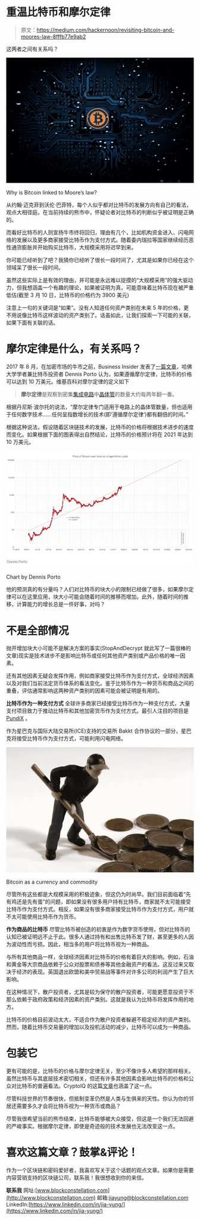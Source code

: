 # 重温比特币和摩尔定律

> 原文：<https://medium.com/hackernoon/revisiting-bitcoin-and-moores-law-8fffb77e9ab2>

这两者之间有关系吗？

![](img/a971d2538130739176d2f5f3e354d238.png)

Why is Bitcoin linked to Moore’s law?

从约翰·迈克菲到沃伦·巴菲特，每个人似乎都对比特币的发展方向有自己的看法，观点大相径庭。在当前持续的熊市中，怀疑论者对比特币的判断似乎被证明是正确的。

而看好比特币的人则宣扬牛市终将回归，理由有几个，比如机构资金进入、闪电网络的发展以及更多商家接受比特币作为支付方式。随着委内瑞拉等国家继续经历恶性通货膨胀并开始购买比特币，大规模采用将迟早到来。

你可能已经听到了吧？我猜你已经听了很长一段时间了，尤其是如果你已经在这个领域呆了很长一段时间。

虽然这些实际上是有效的理由，并可能是永远难以捉摸的“大规模采用”的强大驱动力，但我想涵盖一个有趣的理论，如果被证明为真，可能意味着比特币现在被严重低估(截至 3 月 10 日，比特币的价格约为 3900 美元)

注意上一句的关键词是“如果”。没有人知道任何资产类别在未来 5 年的价格，更不用说像比特币这样波动的资产类别了。话虽如此，让我们探索一下可能的关联，如果下面有关联的话。

# 摩尔定律是什么，有关系吗？

2017 年 8 月，在加密市场的牛市之前，Business Insider 发表了[一篇文章](https://www.businessinsider.sg/bitcoin-price-and-moores-law-2017-8/?r=US&IR=T)，哈佛大学学者兼比特币投资者 Dennis Porto 认为，如果遵循摩尔定律，比特币的价格可以达到 10 万美元。维基百科对摩尔定律的定义如下

> **摩尔定律**是观察到密集[集成电路](https://en.wikipedia.org/wiki/Integrated_circuit)中[晶体管](https://en.wikipedia.org/wiki/Transistor)的数量大约每两年翻一番。

根据丹尼斯·波尔托的说法，“摩尔定律专门适用于电路上的晶体管数量，但也适用于任何数字技术……任何呈指数增长的技术(即‘遵循摩尔定律’)都有翻倍的时间。”

根据这种说法，假设随着区块链技术的发展，比特币的价格将根据技术进步的速度而变化。如果根据下面的图表得出自然结论，比特币的价格预计将在 2021 年达到 10 万美元。

![](img/8b29393242b12a0b79044333397910ce.png)

Chart by Dennis Porto

他的预测真的有分量吗？人们对比特币的块大小的限制已经做了很多，如果摩尔定律可以在这里应用，块大小可能会随着时间的推移而增加。此外，随着时间的推移，计算能力的增长总是一件好事，对吗？

# 不是全部情况

抛开增加块大小可能不是解决方案的事实(StopAndDecrypt 就此写了一篇很棒的文章)现实是技术进步不是影响比特币或任何其他资产类别或产品价格的唯一因素。

还有其他因素无疑会发挥作用，例如商家接受比特币作为支付方式，全球经济因素以及对我们当前法定货币体系的看法变化。鉴于比特币作为一种货币和商品之间的重叠，评估通常影响这两种资产类别的因素可能会被证明是有用的。

**比特币作为一种支付方式**
全球许多商家已经接受比特币作为一种支付方式，大量支付项目致力于推动比特币和其他加密货币作为支付方式。最引人注目的项目是 [PundiX](https://pundix.com/) 。

作为星巴克与国际大陆交易所(ICE)支持的交易所 Bakkt 合作协议的一部分，星巴克将接受比特币作为支付方式，可能利用闪电网络。

![](img/40ed07ac5c8dbe99bba282d1c13e7e60.png)

Bitcoin as a currency and commodity

尽管所有这些都是大规模采用的积极迹象，但这仍为时尚早。我们目前面临着“先有鸡还是先有蛋”的问题，即如果没有很多用户持有比特币，商家就不太可能接受比特币作为支付方式。相反，如果没有很多商家接受比特币作为支付方式，用户就不太可能使用比特币作为货币。

**作为商品的比特币**
尽管比特币被创造的初衷是作为数字货币使用，但对比特币的认知已被证明远不止于此。很多人通过持有和出售比特币发了财，甚至更多的人因为波动性而亏损。因此，相当多的用户将比特币视为一种商品。

与所有其他商品一样，全球经济因素对比特币的价格有着巨大的影响。例如，石油和黄金等大宗商品依赖于公众对股票和债券等其他金融资产的看法。这反过来又取决于经济的表现。英国退出欧盟和美中贸易战等事件对许多公司的利润产生了巨大影响。

在这种情况下，散户投资者，尤其是较为保守的散户投资者，可能更愿意投资于不那么依赖于政府政策和经济因素的资产类别。这就是我认为比特币将发挥作用的地方。

比特币的价格目前波动太大，不适合作为散户投资者躲避不稳定经济的资产类别。然而，随着比特币交易量的增加以及投机活动的减少，比特币可以成为一种商品。

# 包装它

更有可能的是，比特币的价格与摩尔定律无关，至少不像许多人希望的那样相关。虽然比特币与其底层技术密切相关，但还有许多其他因素会影响比特币的价格和公众对比特币的普遍看法。CryptoIQ 的这篇[文章](https://cryptoiq.co/the-laws-that-govern-bitcoin-part-1-moores-law/)也涵盖了这一点。

尽管科技世界的节奏很快，但抵制变革仍然是人类与生俱来的天性。你认为你的邻居还需要多久才会将比特币视为一种货币或商品？

尽管我很希望当前的熊市结束，比特币能够被大众接受，但这是一个我们无法回避的严峻事实。根据摩尔定律，即使是奇迹般的技术发展也无法改变这一点。

# 喜欢这篇文章？鼓掌&评论！

作为一个区块链和密码爱好者，我喜欢写关于这个话题的观点文章。如果你是需要内容营销支持的区块链公司，联系我！我很想收到你的来信。

**联系我**
网址:[www.blockconstellation.com](http://www.blockconstellation.com)
邮箱:jiayung@blockconstellation.com
LinkedIn:[https://www.linkedin.com/in/jia-yung/](https://www.linkedin.com/in/jia-yung/)